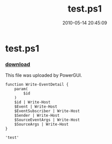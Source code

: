 ﻿---
pid:            1843
poster:         Poshoholic
title:          test.ps1
date:           2010-05-14 20:45:09
format:         posh
parent:         0
parent:         0

---

# test.ps1

### [download](1843.ps1)

This file was uploaded by PowerGUI.

```posh
function Write-EventDetail {
	param(
		$id
	)
	$id | Write-Host
	$Event | Write-Host
	$EventSubscriber | Write-Host
	$Sender | Write-Host
	$SourceEventArgs | Write-Host
	$SourceArgs | Write-Host
}

'test'
```
